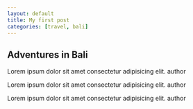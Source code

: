 ```yaml
---
layout: default
title: My first post
categories: [travel, bali]
---
```


## Adventures in Bali <!--- ## = heading --->
Lorem ipsum dolor sit amet consectetur adipisicing elit.
author

Lorem ipsum dolor sit amet consectetur adipisicing elit.
author

Lorem ipsum dolor sit amet consectetur adipisicing elit.
author